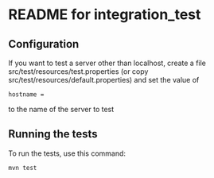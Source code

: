 # README for integration_test

## Configuration

If you want to test a server other than localhost,
create a file src/test/resources/test.properties (or copy
src/test/resources/default.properties) and set the value of 

~~~ 
hostname = 
~~~

to the name of the server to test


## Running the tests

To run the tests, use this command:

~~~
mvn test
~~~
